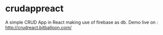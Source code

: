 # crudappreact
A simple CRUD App in React making use of firebase as db.
Demo live on :
http://crudreact.bitballoon.com/
